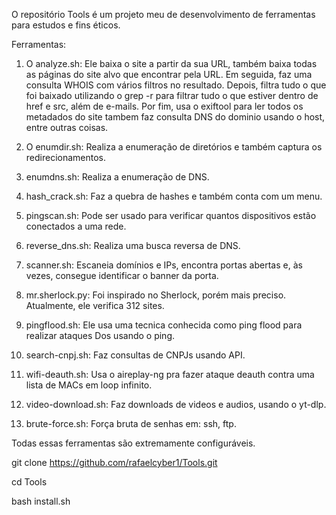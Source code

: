 O repositório Tools é um projeto meu de desenvolvimento de ferramentas para estudos e fins éticos.

Ferramentas:

1. O analyze.sh: Ele baixa o site a partir da sua URL, também baixa todas as páginas do site alvo que encontrar pela URL. Em seguida, faz uma consulta WHOIS com vários filtros no resultado. Depois, filtra tudo o que foi baixado utilizando o grep -r para filtrar tudo o que estiver dentro de href e src, além de e-mails. Por fim, usa o exiftool para ler todos os metadados do site tambem faz consulta DNS do dominio usando o host, entre outras  coisas.

2. O enumdir.sh: Realiza a enumeração de diretórios e também captura os redirecionamentos.

3. enumdns.sh: Realiza a enumeração de DNS.

4. hash_crack.sh: Faz a quebra de hashes e também conta com um menu.

5. pingscan.sh: Pode ser usado para verificar quantos dispositivos estão conectados a uma rede.

6. reverse_dns.sh: Realiza uma busca reversa de DNS.

7. scanner.sh: Escaneia domínios e IPs, encontra portas abertas e, às vezes, consegue identificar o banner da porta.

8. mr.sherlock.py: Foi inspirado no Sherlock, porém mais preciso. Atualmente, ele verifica 312 sites.

9. pingflood.sh: Ele usa uma tecnica conhecida como ping flood para realizar ataques Dos usando o ping.

10. search-cnpj.sh: Faz consultas de CNPJs usando API.

11. wifi-deauth.sh: Usa o aireplay-ng pra fazer ataque deauth contra uma lista de MACs em loop infinito.

12. video-download.sh: Faz downloads de videos e audios, usando o yt-dlp.

13. brute-force.sh: Força bruta de senhas em: ssh, ftp.

Todas essas ferramentas são extremamente configuráveis.

git clone https://github.com/rafaelcyber1/Tools.git

cd Tools

bash install.sh
